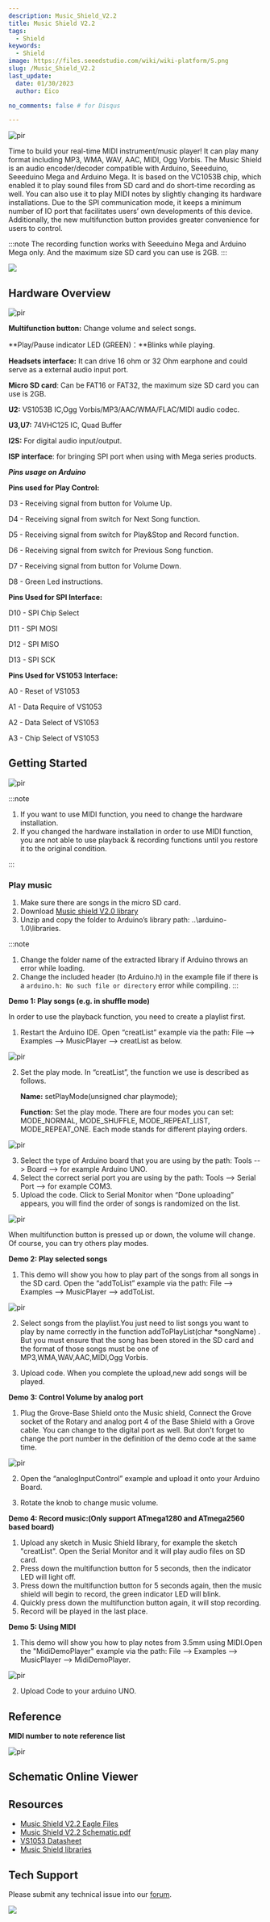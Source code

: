```yaml
---
description: Music_Shield_V2.2
title: Music Shield V2.2
tags:
  - Shield
keywords:
  - Shield
image: https://files.seeedstudio.com/wiki/wiki-platform/S.png
slug: /Music_Shield_V2.2
last_update:
  date: 01/30/2023  
  author: Eico 

no_comments: false # for Disqus

---
```


<p style={{textAlign: 'center'}}><img src="https://files.seeedstudio.com/wiki/Music_Shield_V2.2/img/Music_Shield_Picture.jpg" alt="pir" width={600} height="auto" /></p>

Time to build your real-time MIDI instrument/music player! It can play many format including MP3, WMA, WAV, AAC, MIDI, Ogg Vorbis. The Music Shield is an audio encoder/decoder compatible with Arduino, Seeeduino, Seeeduino Mega and Arduino Mega. It is based on the VC1053B chip, which enabled it to play sound files from SD card and do short-time recording as well. You can also use it to play MIDI notes by slightly changing its hardware installations. Due to the SPI communication mode, it keeps a minimum number of IO port that facilitates users’ own developments of this device. Additionally, the new multifunction button provides greater convenience for users to control.

:::note
The recording function works with Seeeduino Mega and Arduino Mega only. And the maximum size SD card you can use is 2GB.
:::

<p style={{textAlign: 'center'}}><a href="https://www.seeedstudio.com/depot/Music-Shield-V20-p-1372.html" target="_blank"><img src="https://files.seeedstudio.com/wiki/Seeed-WiKi/docs/images/300px-Get_One_Now_Banner-ragular.png" /></a></p>

Hardware Overview
-----------------

<p style={{textAlign: 'center'}}><img src="https://files.seeedstudio.com/wiki/Music_Shield_V2.2/img/Music_shield_frame.jpg" alt="pir" width={600} height="auto" /></p>

**Multifunction button:** Change volume and select songs.

**Play/Pause indicator LED (GREEN)：**Blinks while playing.

**Headsets interface:** It can drive 16 ohm or 32 Ohm earphone and could serve as a external audio input port.

**Micro SD card**: Can be FAT16 or FAT32, the maximum size SD card you can use is 2GB.

**U2:** VS1053B IC,Ogg Vorbis/MP3/AAC/WMA/FLAC/MIDI audio codec.

**U3,U7:** 74VHC125 IC, Quad Buffer

**I2S:** For digital audio input/output.

**ISP interface**: for bringing SPI port when using with Mega series products.

***Pins usage on Arduino***

**Pins used for Play Control:**

D3 - Receiving signal from button for Volume Up.

D4 - Receiving signal from switch for Next Song function.

D5 - Receiving signal from switch for Play&Stop and Record function.

D6 - Receiving signal from switch for Previous Song function.

D7 - Receiving signal from button for Volume Down.

D8 - Green Led instructions.

**Pins Used for SPI Interface:**

D10 - SPI Chip Select

D11 - SPI MOSI

D12 - SPI MISO

D13 - SPI SCK

**Pins Used for VS1053 Interface:**

A0 - Reset of VS1053

A1 - Data Require of VS1053

A2 - Data Select of VS1053

A3 - Chip Select of VS1053

Getting Started
---------------

<p style={{textAlign: 'center'}}><img src="https://files.seeedstudio.com/wiki/Music_Shield_V2.2/img/Music_shield4.jpg" alt="pir" width={600} height="auto" /></p>

:::note
<ol><li>If you want to use MIDI function, you need to change the hardware installation.</li>
<li>If you changed the hardware installation in order to use MIDI function, you are not able to use playback & recording functions until you restore it to the original condition.</li></ol>
:::

### **Play music**

1. Make sure there are songs in the micro SD card.
2. Download [Music shield V2.0 library](https://github.com/Seeed-Studio/Music_Shield)
3. Unzip and copy the folder to Arduino’s library path: ..\arduino-1.0\libraries.

:::note

1. Change the folder name of the extracted library if Arduino throws an error while loading.<br />
2. Change the included header (to Arduino.h) in the example file if there is a `arduino.h: No such file or directory` error while compiling.
:::

**Demo 1: Play songs (e.g. in shuffle mode)**

In order to use the playback function, you need to create a playlist first.

1. Restart the Arduino IDE. Open “creatList” example via the path: File --> Examples --> MusicPlayer --> creatList as below.

<p style={{textAlign: 'center'}}><img src="https://files.seeedstudio.com/wiki/Music_Shield_V2.2/img/OpenCreatListCode.jpg" alt="pir" width={600} height="auto" /></p>

2. Set the play mode. In “creatList”, the function we use is described as follows.

    **Name:** setPlayMode(unsigned char playmode);

    **Function:** Set the play mode. There are four modes you can set: MODE_NORMAL, MODE_SHUFFLE, MODE_REPEAT_LIST, MODE_REPEAT_ONE. Each mode stands for different playing orders.

<p style={{textAlign: 'center'}}><img src="https://files.seeedstudio.com/wiki/Music_Shield_V2.2/img/Play_Mode.jpg" alt="pir" width={600} height="auto" /></p>

3. Select the type of Arduino board that you are using by the path: Tools --> Board --> for example Arduino UNO.
4. Select the correct serial port you are using by the path: Tools --> Serial Port --> for example COM3.
5. Upload the code. Click to Serial Monitor when “Done uploading” appears, you will find the order of songs is randomized on the list.

<p style={{textAlign: 'center'}}><img src="https://files.seeedstudio.com/wiki/Music_Shield_V2.2/img/Play_List.jpg" alt="pir" width={600} height="auto" /></p>

When multifunction button is pressed up or down, the volume will change. Of course, you can try others play modes.

**Demo 2: Play selected songs**

1. This demo will show you how to play part of the songs from all songs in the SD card. Open the “addToList” example via the path: File --> Examples --> MusicPlayer --> addToList.

<p style={{textAlign: 'center'}}><img src="https://files.seeedstudio.com/wiki/Music_Shield_V2.2/img/Select_play.jpg" alt="pir" width={600} height="auto" /></p>

2. Select songs from the playlist.You just need to list songs you want to play by name correctly in the function addToPlayList(char *songName) .
But you must ensure that the song has been stored in the SD card and the format of those songs must be one of MP3,WMA,WAV,AAC,MIDI,Ogg Vorbis.

3. Upload code. When you complete the upload,new add songs will be played.

**Demo 3: Control Volume by analog port**

1. Plug the Grove-Base Shield onto the Music shield, Connect the Grove socket of the Rotary and analog port 4 of the Base Shield with a Grove cable. You can change to the digital port as well. But don't forget to change the port number in the definition of the demo code at the same time.

<p style={{textAlign: 'center'}}><img src="https://files.seeedstudio.com/wiki/Music_Shield_V2.2/img/Music_shield_5.jpg" alt="pir" width={600} height="auto" /></p>

2. Open the “analogInputControl” example and upload it onto your Arduino Board.

3. Rotate the knob to change music volume.

**Demo 4: Record music:(Only support ATmega1280 and ATmega2560 based board)**

1. Upload any sketch in Music Shield library, for example the sketch "creatList". Open the Serial Monitor and it will play audio files on SD card.
2. Press down the multifunction button for 5 seconds, then the indicator LED will light off.
3. Press down the multifunction button for 5 seconds again, then the music shield will begin to record, the green indicator LED will blink.
4. Quickly press down the multifunction button again, it will stop recording.
5. Record will be played in the last place.

**Demo 5: Using MIDI**

1. This demo will show you how to play notes from 3.5mm using MIDI.Open the "MidiDemoPlayer" example via the path: File --> Examples --> MusicPlayer --> MidiDemoPlayer.

<p style={{textAlign: 'center'}}><img src="https://files.seeedstudio.com/wiki/Music_Shield_V2.2/img/Music_shield_midi_demo.jpeg" alt="pir" width={600} height="auto" /></p>

2. Upload Code to your arduino UNO.

Reference
---------

**MIDI number to note reference list**

<p style={{textAlign: 'center'}}><img src="https://files.seeedstudio.com/wiki/Music_Shield_V2.2/img/MIDIlist.gif" alt="pir" width={600} height="auto" /></p>

## Schematic Online Viewer

<div className="altium-ecad-viewer" data-project-src="https://files.seeedstudio.com/wiki/Music_Shield_V2.2/res/Music_Shield_v2.2.zip" style={{borderRadius: '0px 0px 4px 4px', height: 500, borderStyle: 'solid', borderWidth: 1, borderColor: 'rgb(241, 241, 241)', overflow: 'hidden', maxWidth: 1280, maxHeight: 700, boxSizing: 'border-box'}}>
</div>

Resources
---------

- [Music Shield V2.2 Eagle Files](https://files.seeedstudio.com/wiki/Music_Shield_V2.2/res/Music_Shield_v2.2.zip)
- [Music Shield V2.2 Schematic.pdf](https://files.seeedstudio.com/wiki/Music_Shield_V2.2/res/Music_Shield_v2.2_pdf.pdf)
- [VS1053 Datasheet](https://files.seeedstudio.com/wiki/Music_Shield_V2.2/res/VS1053.pdf)
- [Music Shield libraries](https://github.com/Seeed-Studio/Music_Shield)

<!-- This Markdown file was created from https://www.seeedstudio.com/wiki/Music_Shield_V2.2 -->

## Tech Support

Please submit any technical issue into our [forum](https://forum.seeedstudio.com/).
<br />
<p style={{textAlign: 'center'}}><a href="https://www.seeedstudio.com/act-4.html?utm_source=wiki&utm_medium=wikibanner&utm_campaign=newproducts" target="_blank"><img src="https://files.seeedstudio.com/wiki/Wiki_Banner/new_product.jpg" /></a></p>
